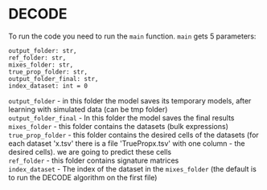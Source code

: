 # DECODE

To run the code you need to run the `main` function.
`main` gets 5 parameters:
```
output_folder: str,
ref_folder: str,
mixes_folder: str,
true_prop_folder: str,
output_folder_final: str,
index_dataset: int = 0
```
`output_folder` - in this folder the model saves its temporary models, after learning with simulated data  (can be tmp folder) </br>
`output_folder_final` - In this folder the model saves the final results </br>
`mixes_folder` - this folder contains the datasets (bulk expressions) </br>
`true_prop_folder` - this folder contains the desired cells of the datasets (for each dataset 'x.tsv' there is a file 'TruePropx.tsv' with one column - the desired cells). we are going to predict these cells</br>
`ref_folder` - this folder contains signature matrices </br>
`index_dataset` - The index of the dataset in the `mixes_folder` (the default is to run the DECODE algorithm on the first file) 
